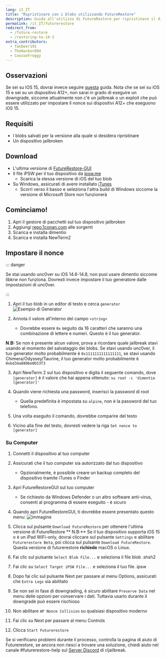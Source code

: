 ```yaml
---
lang: it_IT
title: "Ripristinare con i blobs utilizzando FutureRestore"
description: Guida all'utilizzo di FutureRestore per ripristinare il dispositivo
permalink: /it_IT/futurerestore
redirect_from:
  - /future-restore
  - /restoring-to-14-3
extra_contributors:
  - Tanbeer191
  - TheHacker894
  - CoocooFroggy
---
```

## Osservazioni
Se sei su iOS 15, dovrai invece seguire [questa](https://gist.github.com/nyuszika7h/aac55c97f7925cddcf5ec3167f85dfe8) guida. Nota che se sei su iOS 15 e sei su un dispositivo A12+, non sarai in grado di eseguire un downgrade, siccome attualmente non c'è un jailbreak o un exploit che può essere utilizzato per impostare il nonce sui dispositivi A12+ che eseguono iOS 15.

## Requisiti

- I blobs salvati per la versione alla quale si desidera ripristinare
- Un dispositivo jailbroken

## Download

- L'ultima versione di [FutureRestore-GUI](https://github.com/CoocooFroggy/FutureRestore-GUI/releases)
- Il file iPSW per il tuo dispositivo da [ipsw.me](https://ipsw.me)
  - Scarica la stessa versione di iOS del tuo blob
- Su Windows, assicurati di avere installato [iTunes](https://www.apple.com/itunes/)
  - Scorri verso il basso e seleziona l'altra build di Windows siccome la versione di Microsoft Store non funzionerà

## Cominciamo!

1. Apri il gestore di pacchetti sul tuo dispositivo jailbroken
1. Aggiungi [repo.1conan.com](https://repo.1conan.com) alle sorgenti
1. Scarica e installa dimentio
1. Scarica e installa NewTerm2

## Impostare il nonce

::: danger

Se stai usando unc0ver su iOS 14.6-14.8, non puoi usare dimentio siccome libkrw non funziona. Dovresti invece impostare il tuo generatore dalle impostazioni di unc0ver.

:::

1. Apri il tuo blob in un editor di testo e cerca `generator` ![Esempio di Generator](https://user-images.githubusercontent.com/48022799/117004373-aa0b6700-acee-11eb-8a70-c488163e349b.jpeg)

1. Annota il valore all'interno del campo `<string>`
    - Dovrebbe essere `0x` seguito da 16 caratteri che saranno una combinazione di lettere e numeri. Questo è il tuo generator.

**N.B:** Se non è presente alcun valore, prova a ricordare quale jailbreak stavi usando al momento del salvataggio dei blobs. Se stavi usando unc0ver, il tuo generator molto probabilmente è `0x1111111111111111`, se stavi usando Chimera/Odyssey/Taurine, il tuo generator molto probabilmente è `0xbd34a880be0b53f3`

3. Apri NewTerm 2 sul tuo dispositivo e digita il seguente comando, dove `[generator]` è il valore che hai appena ottenuto: `su root -c 'dimentio [generator]'`

1. Quando viene richiesta una password, inserisci la password di root
    - Quella predefinita è impostata su `alpine`, non è la password del tuo telefono.
1. Una volta eseguito il comando, dovrebbe comparire del testo
1. Vicino alla fine del testo, dovresti vedere la riga `Set nonce to [generator]`

### Su Computer
1. Connetti il dispositivo al tuo computer
1. Assicurati che il tuo computer sia autorizzato dal tuo dispositivo
    - Opzionalmente, è possibile creare un backup completo del dispositivo tramite iTunes o Finder
1. Apri FutureRestoreGUI sul tuo computer
    - Se richiesto da Windows Defender o un altro software anti-virus, consenti al programma di essere eseguito - è sicuro
1. Quando apri FutureRestoreGUI, ti dovrebbe essere presentato questo menu: ![immagine](https://user-images.githubusercontent.com/48022799/147845013-73dbda5b-500d-4f5a-ae51-3751d9268fe6.png)

1. Clicca sul pulsante `Download FutureRestore` per ottenere l'ultima versione di FutureRestore ** N.B:** Se il tuo dispositivo supporta iOS 15 o è un iPad WiFi-only, dovrai cliccare sul pulsante `Settings` e abilitare `Futurerestore Beta`, poi clicca sul pulsante `Download FutureRestore`. Questa versione di futurerestore **richiede** macOS o Linux.
1. Fai clic sul pulsante `Select Blob File...` e seleziona il file blob .shsh2
1. Fai clic su `Select Target iPSW File...` e seleziona il tuo file .ipsw
1. Dopo fai clic sul pulsante Next per passare al menu Options, assicurati che `Extra Logs` sia abilitato
1. Se non sei in fase di downgrading, è sicuro abilitare `Preserve Data` nel menu delle opzioni per conservare i dati. Tuttavia usarlo durante il downgrade può essere rischioso
1. Non abilitare `AP Nonce Collision` su qualsiasi dispositivo moderno
1. Fai clic su Next per passare al menu Controls
1. Clicca `Start Futurerestore`

Se si verificano problemi durante il processo, controlla la <router-link to="/it_IT/futurerestore-help">pagina di aiuto di Futurerestore</router-link>, se ancora non riesci a trovare una soluzione, chiedi aiuto nel canale #futurerestore-help sul [Server Discord](https://discord.gg/9apvC4C3CC) di r/jailbreak.
